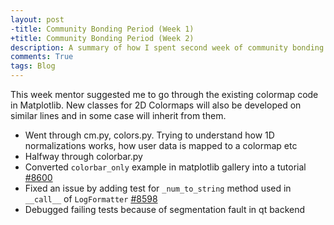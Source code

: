 ```yaml
---
layout: post
-title: Community Bonding Period (Week 1)
+title: Community Bonding Period (Week 2)
description: A summary of how I spent second week of community bonding period of GSoC 17
comments: True
tags: Blog
---
```


This week mentor suggested me to go through the existing colormap code in
Matplotlib. New classes for 2D Colormaps will also be developed on similar
lines and in some case will inherit from them.

* Went through cm.py, colors.py. Trying to understand how 1D normalizations
  works, how user data is mapped to a colormap etc
* Halfway through colorbar.py
* Converted `colorbar_only` example in matplotlib gallery into a tutorial
  [#8600](https://github.com/matplotlib/matplotlib/pull/8600)
* Fixed an issue by adding test for `_num_to_string` method used in `__call__`
  of `LogFormatter` [#8598](https://github.com/matplotlib/matplotlib/pull/8598)
* Debugged failing tests because of segmentation fault in qt backend